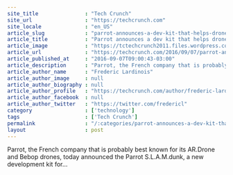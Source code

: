 ```yaml
---
site_title               : "Tech Crunch"
site_url                 : "https://techcrunch.com"
site_locale              : "en_US"
article_slug             : "parrot-announces-a-dev-kit-that-helps-drones-see-and-avoid-obstacles"
article_title            : "Parrot announces a dev kit that helps drones see and avoid obstacles"
article_image            : "https://tctechcrunch2011.files.wordpress.com/2016/09/image008.png?w=764&h=400&crop=1"
article_url              : "https://techcrunch.com/2016/09/07/parrot-announces-the-s-l-a-m-dunk-a-dev-kit-that-helps-drones-see-and-avoid-obstacles/"
article_published_at     : "2016-09-07T09:00:43-03:00"
article_description      : "Parrot, the French company that is probably best known for its AR.Drone and Bebop drones, today announced the Parrot S.L.A.M.dunk, a new development kit for..."
article_author_name      : "Frederic Lardinois"
article_author_image     : null
article_author_biography : null
article_author_profile   : "https://techcrunch.com/author/frederic-lardinois/"
article_author_facebook  : null
article_author_twitter   : "https://twitter.com/fredericl"
category                 : ['technology']
tags                     : ['Tech Crunch']
permalink                : "/:categories/parrot-announces-a-dev-kit-that-helps-drones-see-and-avoid-obstacles/"
layout                   : post
---
```


Parrot, the French company that is probably best known for its AR.Drone and Bebop drones, today announced the Parrot S.L.A.M.dunk, a new development kit for...
